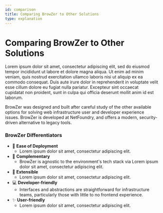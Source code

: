 ```yaml
---
id: comparison
title: Comparing BrowZer to Other Solutions
type: explanation
---
```


# Comparing BrowZer to Other Solutions

Lorem ipsum dolor sit amet, consectetur adipiscing elit, sed do eiusmod tempor incididunt ut labore et dolore magna aliqua. Ut enim ad minim veniam, quis nostrud exercitation ullamco laboris nisi ut aliquip ex ea commodo consequat. Duis aute irure dolor in reprehenderit in voluptate velit esse cillum dolore eu fugiat nulla pariatur. Excepteur sint occaecat cupidatat non proident, sunt in culpa qui officia deserunt mollit anim id est laborum.

BrowZer was designed and built after careful study of the other available options for solving web infrastructure user and developer experience issues. BrowZer is developed at NetFoundry, and offers a modern, security-driven alternative to legacy tools.

### BrowZer Differentiators
- :rocket: **Ease of Deployment**
  - Lorem ipsum dolor sit amet, consectetur adipiscing elit.
- :nut_and_bolt: **Complementary**
  - BrowZer is agnostic to the environment's tech stack via Lorem ipsum dolor sit amet, consectetur adipiscing elit.
- :electric_plug: **Extensible**
  - Lorem ipsum dolor sit amet, consectetur adipiscing elit.
- :computer: **Developer-friendly**
  - Interfaces and abstractions are straightforward for infrastructure teams, particularly those with little to no frontend experience.
- :sparkles: **User-friendly**
  - Lorem ipsum dolor sit amet, consectetur adipiscing elit.
